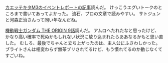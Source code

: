 [カエッテキタM3のイベントレポートの記事](http://www.excite.co.jp/News/reviewmov/20141115/E1415983956743.html)読んだ。
けっこうエグいトークのところまで書いてあってよかった。
流石、プロの文章で読みやすい。
サトジュンと河森正治さんって同い年なんだね。

[機動戦士ガンダム THE ORIGIN 9話](http://comic-walker.com/viewer/?tw=1&dlcl=ja&cid=KDCW_CW01000002010009_68)読んだ。
アムロへたれたなと思ったけど、かなり高い確率で死ぬかもしれない状況に放り込まれたらああなるかもと思い直した。
むしろ、最後でちゃんと立ち上がったのは、主人公にふさわしかった。
ブライトさんは相変わらず無茶ブリされてるけど、もう慣れてるのか動じなくてすごいね。
